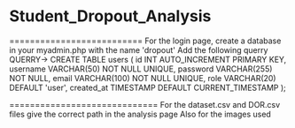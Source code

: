 # Student_Dropout_Analysis
==========================
For the login page, create a database in your myadmin.php with the name 'dropout'
Add the following querry
QUERRY->
CREATE TABLE users (
    id INT AUTO_INCREMENT PRIMARY KEY,
    username VARCHAR(50) NOT NULL UNIQUE,
    password VARCHAR(255) NOT NULL,
    email VARCHAR(100) NOT NULL UNIQUE,
    role VARCHAR(20) DEFAULT 'user',
    created_at TIMESTAMP DEFAULT CURRENT_TIMESTAMP
);

=============================
For the dataset.csv and DOR.csv files give the correct path in the analysis page
Also for the images used

